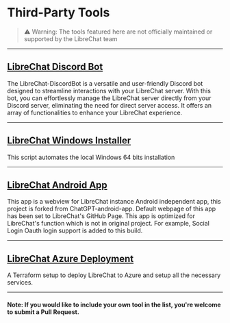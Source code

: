 # Third-Party Tools

> ⚠️ Warning: The tools featured here are not officially maintained or supported by the LibreChat team

---

## [LibreChat Discord Bot](https://github.com/Berry-13/LibreChat-DiscordBot)

The LibreChat-DiscordBot is a versatile and user-friendly Discord bot designed to streamline interactions with your LibreChat server. With this bot, you can effortlessly manage the LibreChat server directly from your Discord server, eliminating the need for direct server access. It offers an array of functionalities to enhance your LibreChat experience.

---

## [LibreChat Windows Installer](https://github.com/fuegovic/LibreChat-Windows-Installer)

This script automates the local Windows 64 bits installation

---

## [LibreChat Android App](https://github.com/goodair220917/LibreChat-Android-App)

This app is a webview for LibreChat instance Android independent app, this project is forked from ChatGPT-android-app. Default webpage of this app has been set to LibreChat's GitHub Page. This app is optimized for LibreChat's function which is not in original project. For example, Social Login Oauth login support is added to this build.

---

## [LibreChat Azure Deployment](https://github.com/thunderbug1/LibreChatAzureDeployment)
A Terraform setup to deploy LibreChat to Azure and setup all the necessary services.


---

#### Note: If you would like to include your own tool in the list, you're welcome to submit a Pull Request.